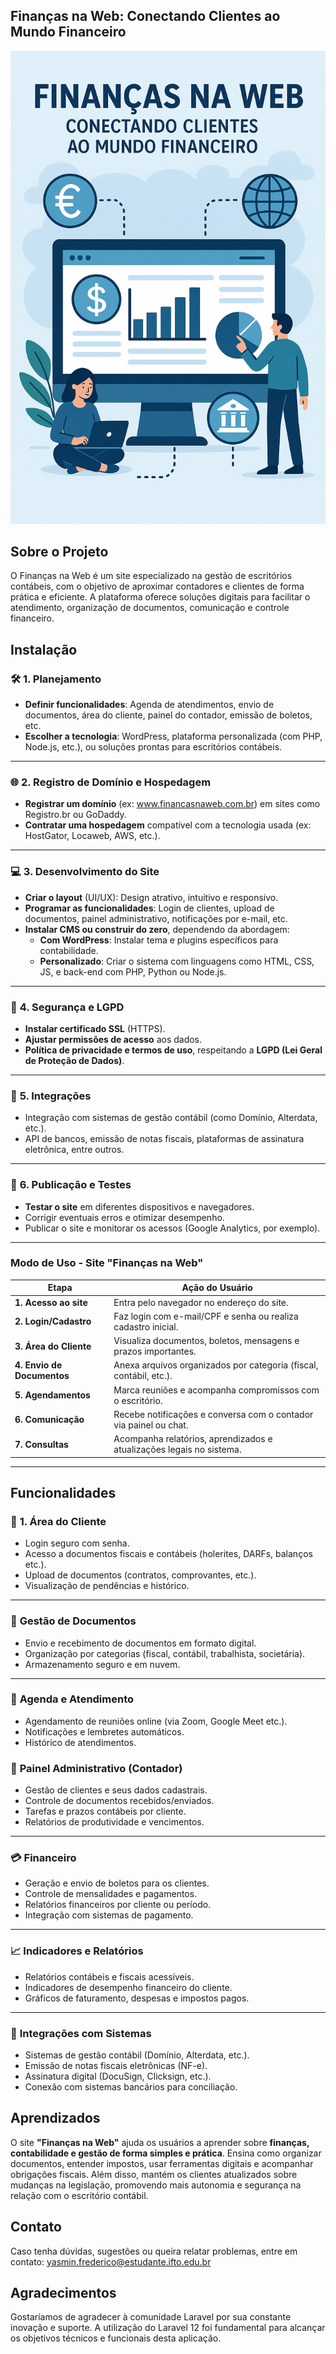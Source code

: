 ##  Finanças na Web: Conectando Clientes ao Mundo Financeiro
![Logo](logo-projeto.png)
## Sobre o Projeto
O Finanças na Web é um site especializado na gestão de escritórios contábeis, com o objetivo de aproximar contadores e clientes de forma prática e eficiente. A plataforma oferece soluções digitais para facilitar o atendimento, organização de documentos, comunicação e controle financeiro. 
## Instalação

### 🛠️ **1. Planejamento**
- **Definir funcionalidades**: Agenda de atendimentos, envio de documentos, área do cliente, painel do contador, emissão de boletos, etc.
- **Escolher a tecnologia**: WordPress, plataforma personalizada (com PHP, Node.js, etc.), ou soluções prontas para escritórios contábeis.

---

### 🌐 **2. Registro de Domínio e Hospedagem**
- **Registrar um domínio** (ex: www.financasnaweb.com.br) em sites como Registro.br ou GoDaddy.
- **Contratar uma hospedagem** compatível com a tecnologia usada (ex: HostGator, Locaweb, AWS, etc.).

---

### 💻 **3. Desenvolvimento do Site**
- **Criar o layout** (UI/UX): Design atrativo, intuitivo e responsivo.
- **Programar as funcionalidades**: Login de clientes, upload de documentos, painel administrativo, notificações por e-mail, etc.
- **Instalar CMS ou construir do zero**, dependendo da abordagem:
  - **Com WordPress**: Instalar tema e plugins específicos para contabilidade.
  - **Personalizado**: Criar o sistema com linguagens como HTML, CSS, JS, e back-end com PHP, Python ou Node.js.

---

### 🔐 **4. Segurança e LGPD**
- **Instalar certificado SSL** (HTTPS).
- **Ajustar permissões de acesso** aos dados.
- **Política de privacidade e termos de uso**, respeitando a **LGPD (Lei Geral de Proteção de Dados)**.

---

### 📲 **5. Integrações**
- Integração com sistemas de gestão contábil (como Domínio, Alterdata, etc.).
- API de bancos, emissão de notas fiscais, plataformas de assinatura eletrônica, entre outros.

---

### 🚀 **6. Publicação e Testes**
- **Testar o site** em diferentes dispositivos e navegadores.
- Corrigir eventuais erros e otimizar desempenho.
- Publicar o site e monitorar os acessos (Google Analytics, por exemplo).

---
 ###  **Modo de Uso - Site "Finanças na Web"**

| **Etapa**                  | **Ação do Usuário**                                                  |
|----------------------------|----------------------------------------------------------------------|
| **1. Acesso ao site**      | Entra pelo navegador no endereço do site.                           |
| **2. Login/Cadastro**      | Faz login com e-mail/CPF e senha ou realiza cadastro inicial.       |
| **3. Área do Cliente**     | Visualiza documentos, boletos, mensagens e prazos importantes.      |
| **4. Envio de Documentos** | Anexa arquivos organizados por categoria (fiscal, contábil, etc.).  |
| **5. Agendamentos**        | Marca reuniões e acompanha compromissos com o escritório.           |
| **6. Comunicação**         | Recebe notificações e conversa com o contador via painel ou chat.   |
| **7. Consultas**           | Acompanha relatórios, aprendizados e atualizações legais no sistema.|

---

## Funcionalidades
### 🔐 **1. Área do Cliente**
- Login seguro com senha.
- Acesso a documentos fiscais e contábeis (holerites, DARFs, balanços etc.).
- Upload de documentos (contratos, comprovantes, etc.).
- Visualização de pendências e histórico.

---

### 📂 **Gestão de Documentos**
- Envio e recebimento de documentos em formato digital.
- Organização por categorias (fiscal, contábil, trabalhista, societária).
- Armazenamento seguro e em nuvem.

---

### 📅 **Agenda e Atendimento**
- Agendamento de reuniões online (via Zoom, Google Meet etc.).
- Notificações e lembretes automáticos.
- Histórico de atendimentos.


### 💼 **Painel Administrativo (Contador)**
- Gestão de clientes e seus dados cadastrais.
- Controle de documentos recebidos/enviados.
- Tarefas e prazos contábeis por cliente.
- Relatórios de produtividade e vencimentos.

---

### 💳 **Financeiro**
- Geração e envio de boletos para os clientes.
- Controle de mensalidades e pagamentos.
- Relatórios financeiros por cliente ou período.
- Integração com sistemas de pagamento.

---

### 📈 **Indicadores e Relatórios**
- Relatórios contábeis e fiscais acessíveis.
- Indicadores de desempenho financeiro do cliente.
- Gráficos de faturamento, despesas e impostos pagos.

---

### 🔄 **Integrações com Sistemas**
- Sistemas de gestão contábil (Domínio, Alterdata, etc.).
- Emissão de notas fiscais eletrônicas (NF-e).
- Assinatura digital (DocuSign, Clicksign, etc.).
- Conexão com sistemas bancários para conciliação.


## Aprendizados 
O site **"Finanças na Web"** ajuda os usuários a aprender sobre **finanças, contabilidade e gestão de forma simples e prática**. Ensina como organizar documentos, entender impostos, usar ferramentas digitais e acompanhar obrigações fiscais. Além disso, mantém os clientes atualizados sobre mudanças na legislação, promovendo mais autonomia e segurança na relação com o escritório contábil.

## Contato 
Caso tenha dúvidas, sugestões ou queira relatar problemas, entre em contato: yasmin.frederico@estudante.ifto.edu.br


## Agradecimentos 
Gostaríamos de agradecer à comunidade Laravel por sua constante inovação e suporte. A utilização do Laravel 12 foi fundamental para alcançar os objetivos técnicos e funcionais desta aplicação.